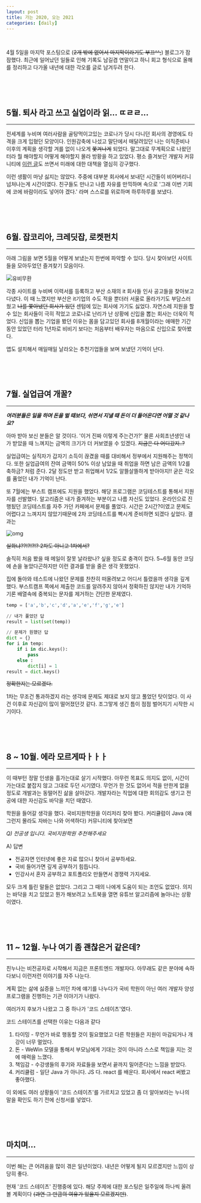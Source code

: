 ```yaml
---
layout: post
title: 가는 2020, 오는 2021
categories: [daily]
---
```

<br>

4월 5일을 마지막 포스팅으로 (~~2개 밖에 없어서 마지막이라기도 부끄^^;~~) 블로그가 잠잠했다. 최근에 일어났던 일들로 인해 기록도 남길겸 연말이고 하니 회고 형식으로 올해를 정리하고 다가올 내년에 대한 각오를 글로 남겨두려 한다.

<br>
<br>
<br>

## 5월. 퇴사 라고 쓰고 실업이라 읽... ㄸㄹㄹ...

---

전세계를 누비며 여러사람을 골탕먹이고있는 코로나가 당시 다니던 회사의 경영에도 타격을 크게 입혔던 모양이다. 인원감축에 나섰고 말단에서 매달려있던 나는 이직준비나 이후의 계획을 생각할 겨를 없이 나오게 ~~쫓겨나게~~ 되었다. 말그대로 무계획으로 나왔던 터라 뭘 해야할지 어떻게 해야할지 몰라 방황을 하고 있었다. 평소 즐겨보던 개발자 커뮤니티에 [이런 글](https://okky.kr/article/708627)도 쓰면서 미래에 대한 대책을 열심히 강구했다. 

이런 생활이 마냥 싫지는 않았다. 주중에 대부분 회사에서 보내던 시간들이 비어버리니 넘처나는게 시간이였다. 친구들도 만나고 나름 자유를 만끽하며 속으로 '그래 이번 기회에 코에 바람이라도 넣어야 겠다.' 라며 스스로를 위로하며 하루하루를 보냈다.

<br>
<br>
<br>

## 6월. 잡코리아, 크레딧잡, 로켓펀치

---

아래 그림을 보면 5월을 어떻게 보냈는지 한번에 파악할 수 있다. 당시 찾아보던 사이트들을 모아두었던 즐겨찾기 모음이다.

![유비무환](https://i.imgur.com/aKQGCdO.png)

각종 사이트를 누비벼 이력서를 등록하고 부산 소재의 it 회사들 인사 공고들을 찾아보고다녔다. 이 때 느꼈지만 부산은 it기업의 수도 적을 뿐더러 서울로 올라가기도 부담스러웠고 ~~나를 쫓아냈던 회사가 있던~~ 센텀에 있는 회사에 가기도 싫었다. 자연스레 지원을 할 수 있는 회사들이 극히 적었고 코로나로 난리가 난 상황에 신입을 뽑는 회사는 더욱이 적었다. 신입을 뽑는 기업을 봤던 이유는 몸을 담고있던 회사를 8개월이라는 애매한 기간동안 있었던 터라 1년차로 비비기 보다는 처음부터 배우자는 마음으로 신입으로 찾아봤다.

앱도 설치해서 매일매일 날라오는 추천기업들을 보며 보냈던 기억이 난다.

<br>
<br>
<br>

## 7월. 실업급여 개꿀?

---

_**여러분들은 일을 하며 돈을 벌 때보다, 쉬면서 지낼 때 돈이 더 들어온다면 어떨 것 같나요?**_

아마 받아 보신 분들은 알 것이다. '이거 진짜 이렇게 주는건가?' 
물론 사회초년생인 내가 받았을 때 느껴지는 금액의 크기가 더 커보였을 수 있겠다. ~~지금은 다 어디갔지..?~~

실업급여는 실직자가 갑자기 소득이 끊겼을 때를 대비해서 정부에서 지원해주는 정책이다. 또한 실업급여의 잔여 금액이 50% 이상 남았을 때 취업을 하면 남은 금액의 1/2를 축하금? 처럼 준다. 2달 정도만 받고 취업해서 1/2도 알뜰살뜰하게 받아야지!! 굳은 각오를 품었던 내가 기억이 난다.

또 7월에는 부스트 캠프에도 지원을 했었다. 해당 프로그램은 코딩테스트를 통해서 지원자를 선발했다. 알고리즘은 내가 즐겨하는 부분이고 나름 자신도 있었다. 온라인으로 진행됬던 코딩테스트를 자주 가던 카페에서 문제를 풀었다. 시간은 2시간?이였고 문제도 어렵다고 느껴지지 않았기때문에 2차 코딩테스트를 빡시게 준비하면 되겠다 싶었다. 결과는

![omg](https://i.imgur.com/m6dsmfJ.png)

~~실화냐??!?!?!? 2차도 아니고 1차에서?~~

솔직히 처음 봤을 때 메일이 잘못 날라왔나? 싶을 정도로 충격이 컸다. 5~6월 동안 코딩에 손을 놓았다곤하지만 이런 결과를 받을 줄은 생각 못했었다.

집에 돌아와 테스트에 나왔던 문제를 찬찬히 떠올려보고 어디서 틀렸을까 생각을 깊게 했다.
부스트캠프 쪽에서 제출한 코드를 알려주지 않아서 정확하진 않지만 내가 기억하기론 배열속에 중복되는 문자를 제거하는 간단한 문제였다.

```python
temp = ['a','b','c','d','a','e','f','g','e']

// 내가 풀었던 답
result = list(set(temp))

// 문제가 원했던 답
dict = {}
for i in temp:
	if i in dic.keys():
		pass
	else :
		dict[i] = 1
result = dict.keys()
```

~~정확한지는 모르겠다.~~

1차는 무조건 통과하겠지 라는 생각에 문제도 제대로 보지 않고 풀었던 탓이었다. 이 사건 이후로 자신감이 많이 떨어졌던것 같다. 조그맣게 생긴 틈이 점점 벌어지기 시작한 시기이다.

<br>
<br>
<br>

## 8 ~ 10월. 에라 모르게따ㅏㅏㅏ

---

이 때부턴 정말 인생을 흘가는대로 살기 시작했다. 아무런 목표도 의지도 없이, 시간이 가는대로 붙잡지 않고 그대로 두던 시기였다. 무언가 한 것도 없어서 적을 만한게 없을 정도로 개발과는 동떨어진 삶을 살아갔다. 개발자라는 직업에 대한 회의감도 생기고 전공에 대한 자신감도 바닥을 치던 때였다. 

학원을 들어갈 생각을 했다. 국비지원학원을 이리저리 찾아 봤다. 커리큘럼이 Java (왜 그런지 몰라도 자바는 나와 어색하다) 커뮤니티에 찾아보면

*Q) 전공생 입니다. 국비지원학원 추천해주세요*

A) 답변

- 전공자면 인터넷에 좋은 자료 많으니 찾아서 공부하세요.
- 국비 들어가면 깊게 공부하기 힘듭니다.
- 인강사서 혼자 공부하고 포트폴리오 만들면서 경쟁력 가지세요.

모두 크게 틀린 말들은 없었다. 그리고 그 때의 나에게 도움이 되는 조언도 없었다.
의지는 바닥을 치고 있었고 뭔가 해보려고 노트북을 열면 유튜브 알고리즘에 놀아나는 상황이였다.

<br>
<br>
<br>

## 11 ~ 12월. 누나 여기 좀 괜찮은거 같은데?

---

친누나는 비전공자로 시작해서 지금은 프론트엔드 개발자다. 아무래도 같은 분야에 속하다보니 이런저런 이야기를 자주 나눈다. 

계획 없는 삶에 싫증을 느끼던 차에 얘기를 나누다가 국비 학원이 아닌 여러 개발자 양성 프로그램을 진행하는 기관 이야기가 나왔다.

여러가지 후보가 나왔고 그 중 하나가 '코드 스테이츠'였다.

코드 스테이츠를 선택한 이유는 다음과 같다

1. 타이밍 - 무언가 바로 행동할 것이 필요했었고 다른 학원들은 지원이 마감되거나 개강이 너무 멀었다.
2. 돈 - WeWin 모델을 통해서 부모님에게 기대는 것이 아니라 스스로 책임을 지는 것에 매력을 느꼈다.
3. 책임감 - 수강생들의 후기와 자료들을 보면서 끝까지 밀어준다는 느낌을 받았다.
4. 커리큘럼 - 일단 Java 가 아니다. JS 다. react 를 배운다. 회사에서 react 써봤고 좋아했다.

이 외에도 여러 상황들이 '코드 스테이츠'를 가르치고 있었고 좀 더 알아보라는 누나의 말을 확인도 하기 전에 신청서를 넣었다.

<br>
<br>
<br>

## 마치며...

---

이번 해는 큰 어려움을 많이 겪은 일년이었다. 내년은 어떻게 될지 모르겠지만 느낌이 상당히 좋다.

현재 '코드 스테이츠' 진행중에 있다.  해당 주제에 대한 포스팅은 일주일에 하나씩 올려볼 계획이다 ~~(과연 그 만큼의 여유가 있을지 모르겠지만)~~.  

